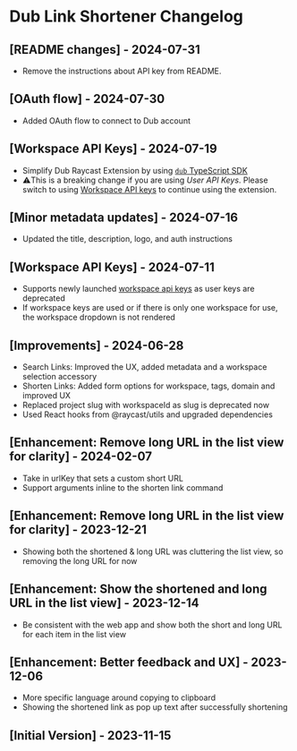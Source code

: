 # Dub Link Shortener Changelog

## [README changes] - 2024-07-31

- Remove the instructions about API key from README.

## [OAuth flow] - 2024-07-30

- Added OAuth flow to connect to Dub account

## [Workspace API Keys] - 2024-07-19

- Simplify Dub Raycast Extension by using [`dub` TypeScript SDK](https://dub.co/solutions/typescript)
- ⚠️This is a breaking change if you are using _User API Keys_. Please switch to using [Workspace API keys](https://dub.co/blog/workspace-api-keys) to continue using the extension.

## [Minor metadata updates] - 2024-07-16

- Updated the title, description, logo, and auth instructions

## [Workspace API Keys] - 2024-07-11

- Supports newly launched [workspace api keys](https://dub.co/blog/workspace-api-keys) as user keys are deprecated
- If workspace keys are used or if there is only one workspace for use, the workspace dropdown is not rendered

## [Improvements] - 2024-06-28

- Search Links: Improved the UX, added metadata and a workspace selection accessory
- Shorten Links: Added form options for workspace, tags, domain and improved UX
- Replaced project slug with workspaceId as slug is deprecated now
- Used React hooks from @raycast/utils and upgraded dependencies

## [Enhancement: Remove long URL in the list view for clarity] - 2024-02-07

- Take in urlKey that sets a custom short URL
- Support arguments inline to the shorten link command

## [Enhancement: Remove long URL in the list view for clarity] - 2023-12-21

- Showing both the shortened & long URL was cluttering the list view, so removing the long URL for now

## [Enhancement: Show the shortened and long URL in the list view] - 2023-12-14

- Be consistent with the web app and show both the short and long URL for each item in the list view

## [Enhancement: Better feedback and UX] - 2023-12-06

- More specific language around copying to clipboard
- Showing the shortened link as pop up text after successfully shortening

## [Initial Version] - 2023-11-15

